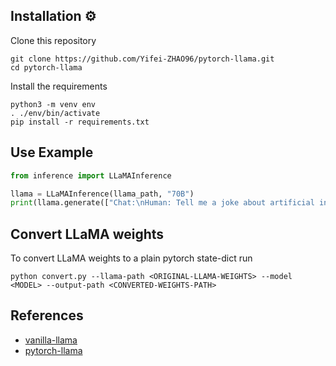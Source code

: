 ## Installation ⚙️ 

Clone this repository

```
git clone https://github.com/Yifei-ZHAO96/pytorch-llama.git
cd pytorch-llama
```

Install the requirements

```
python3 -m venv env
. ./env/bin/activate
pip install -r requirements.txt
```

## Use Example ##

```python
from inference import LLaMAInference

llama = LLaMAInference(llama_path, "70B")
print(llama.generate(["Chat:\nHuman: Tell me a joke about artificial intelligence.\nAI:"])[0])
```

## Convert LLaMA weights

To convert LLaMA weights to a plain pytorch state-dict run

```
python convert.py --llama-path <ORIGINAL-LLAMA-WEIGHTS> --model <MODEL> --output-path <CONVERTED-WEIGHTS-PATH>
```

## References

- [vanilla-llama](https://github.com/galatolofederico/vanilla-llama)
- [pytorch-llama](https://github.com/hkproj/pytorch-llama)
